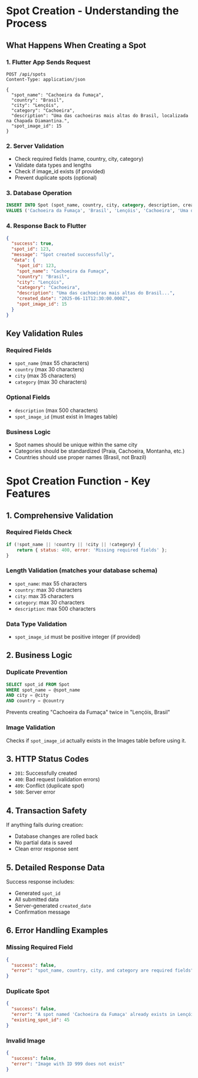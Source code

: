 # Spot Creation - Understanding the Process

## What Happens When Creating a Spot

### 1. Flutter App Sends Request
```http
POST /api/spots
Content-Type: application/json

{
  "spot_name": "Cachoeira da Fumaça",
  "country": "Brasil", 
  "city": "Lençóis",
  "category": "Cachoeira",
  "description": "Uma das cachoeiras mais altas do Brasil, localizada na Chapada Diamantina.",
  "spot_image_id": 15
}
```

### 2. Server Validation
- Check required fields (name, country, city, category)
- Validate data types and lengths
- Check if image_id exists (if provided)
- Prevent duplicate spots (optional)

### 3. Database Operation
```sql
INSERT INTO Spot (spot_name, country, city, category, description, created_date, spot_image_id)
VALUES ('Cachoeira da Fumaça', 'Brasil', 'Lençóis', 'Cachoeira', 'Uma das...', GETDATE(), 15)
```

### 4. Response Back to Flutter
```json
{
  "success": true,
  "spot_id": 123,
  "message": "Spot created successfully",
  "data": {
    "spot_id": 123,
    "spot_name": "Cachoeira da Fumaça",
    "country": "Brasil",
    "city": "Lençóis", 
    "category": "Cachoeira",
    "description": "Uma das cachoeiras mais altas do Brasil...",
    "created_date": "2025-06-11T12:30:00.000Z",
    "spot_image_id": 15
  }
}
```

## Key Validation Rules

### Required Fields
- `spot_name` (max 55 characters)
- `country` (max 30 characters) 
- `city` (max 35 characters)
- `category` (max 30 characters)

### Optional Fields
- `description` (max 500 characters)
- `spot_image_id` (must exist in Images table)

### Business Logic
- Spot names should be unique within the same city
- Categories should be standardized (Praia, Cachoeira, Montanha, etc.)
- Countries should use proper names (Brasil, not Brazil)

# Spot Creation Function - Key Features

## 1. **Comprehensive Validation**

### Required Fields Check
```javascript
if (!spot_name || !country || !city || !category) {
    return { status: 400, error: 'Missing required fields' };
}
```

### Length Validation (matches your database schema)
- `spot_name`: max 55 characters
- `country`: max 30 characters  
- `city`: max 35 characters
- `category`: max 30 characters
- `description`: max 500 characters

### Data Type Validation
- `spot_image_id` must be positive integer (if provided)

## 2. **Business Logic**

### Duplicate Prevention
```sql
SELECT spot_id FROM Spot 
WHERE spot_name = @spot_name 
AND city = @city 
AND country = @country
```
Prevents creating "Cachoeira da Fumaça" twice in "Lençóis, Brasil"

### Image Validation
Checks if `spot_image_id` actually exists in the Images table before using it.

## 3. **HTTP Status Codes**
- `201`: Successfully created
- `400`: Bad request (validation errors)
- `409`: Conflict (duplicate spot)
- `500`: Server error

## 4. **Transaction Safety**
If anything fails during creation:
- Database changes are rolled back
- No partial data is saved
- Clean error response sent

## 5. **Detailed Response Data**
Success response includes:
- Generated `spot_id`
- All submitted data
- Server-generated `created_date`
- Confirmation message

## 6. **Error Handling Examples**

### Missing Required Field
```json
{
  "success": false,
  "error": "spot_name, country, city, and category are required fields"
}
```

### Duplicate Spot
```json
{
  "success": false, 
  "error": "A spot named 'Cachoeira da Fumaça' already exists in Lençóis, Brasil",
  "existing_spot_id": 45
}
```

### Invalid Image
```json
{
  "success": false,
  "error": "Image with ID 999 does not exist"
}
```